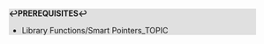 <div style="margin:2em; background-color: #e0e0e0;">

<strong>↩PREREQUISITES↩</strong>

 * Library Functions/Smart Pointers_TOPIC

</div>

